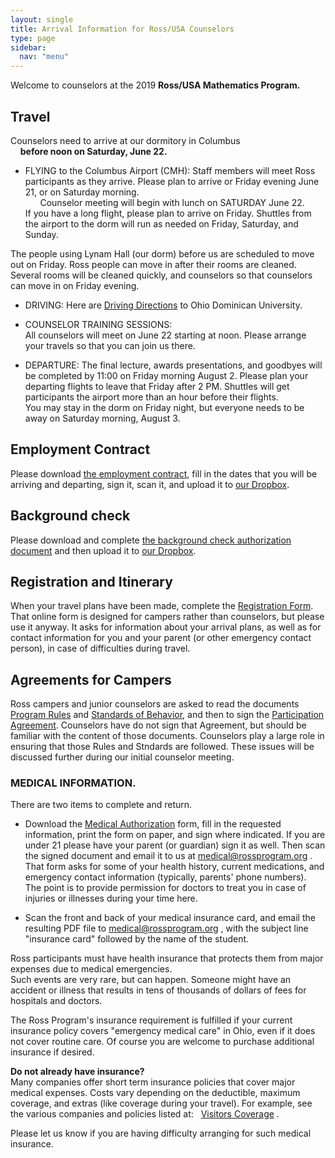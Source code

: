 ```yaml
---
layout: single
title: Arrival Information for Ross/USA Counselors
type: page
sidebar:
  nav: "menu"
---
```

Welcome to counselors at the 2019 <b> Ross/USA Mathematics Program. </b>

## Travel

Counselors need to arrive at our dormitory in Columbus <br>
&nbsp; &nbsp;  <b>before noon on Saturday, June 22.</b>

- FLYING to the Columbus Airport (CMH):  Staff members will 
meet Ross participants as they arrive.  Please plan to arrive 
or Friday evening June 21, or on Saturday morning.  <br>
&nbsp; &nbsp; &nbsp; Counselor meeting will begin with lunch on SATURDAY June 22. <br>
If you have a long flight, please plan to arrive on Friday. 
Shuttles from the airport to the dorm will run as needed 
on Friday, Saturday, and Sunday. 

The people using Lynam Hall (our dorm) before us are scheduled to move
out on Friday.  Ross people can move in after their rooms are cleaned.
Several rooms will be cleaned quickly, and counselors so that counselors 
can move in on Friday evening.  <br>

- DRIVING: Here are [Driving Directions](/materials/driving-directions.pdf) to 
Ohio Dominican University.

- COUNSELOR TRAINING SESSIONS: <br>
All counselors will meet on June 22 starting at noon.  Please arrange
your travels so that you can join us there. 

- DEPARTURE: The final lecture, awards presentations, and goodbyes will be
completed by 11:00 on Friday morning August 2.  Please plan your departing flights 
to leave that Friday after 2 PM.  Shuttles will get participants the airport more
than an hour before their flights. <br>
You may stay in the dorm on Friday night,
but everyone needs to be away on Saturday morning, August 3. 


## Employment Contract

Please download [the employment contract](/materials/employment-contract.pdf), 
fill in the dates that you will be arriving and departing, sign it, scan it, 
and upload it to
[our Dropbox](https://www.dropbox.com/request/F6TS8M14PkSG3MVUkKT1).

## Background check

Please download and complete [the background check authorization
document](/materials/background-check-authorization.pdf)
and then upload it to 
[our Dropbox](https://www.dropbox.com/request/F6TS8M14PkSG3MVUkKT1).

## Registration and Itinerary
When your travel plans have been made, complete the 
[Registration Form](https://forms.gle/Soia2isSWKmU9pVj9).  <br>
That online form is designed for campers rather than counselors, 
but please use it anyway.  It asks for information about your arrival plans, 
as well as for contact information for you and your parent 
(or other emergency contact person), in case of difficulties during travel.

## Agreements for Campers
Ross campers and junior counselors are asked to read
the documents [Program Rules](/materials/program-rules.pdf) 
and [Standards of Behavior](/materials/standards-of-behavior.pdf), and then
to sign the [Participation Agreement](/materials/participation-agreement.pdf). 
Counselors have do not sign that Agreement, but should be familiar with 
the content of those documents.  Counselors play a large role in ensuring 
that those Rules and Stndards are followed.
These issues will be discussed further during our initial counselor meeting.

### MEDICAL INFORMATION.  
There are two items to complete and return.

   -  Download the [Medical Authorization](/materials/medical-authorization.pdf) 
   form, fill in the requested information, print the form on paper, and sign where
   indicated.  If you are under 21 please have your parent (or guardian) sign it as well. 
   Then scan the signed document and email it to us at  <medical@rossprogram.org> .<br>
That form asks for some of your health history, current medications, and
emergency contact information (typically, parents' phone numbers).  
The point is to provide permission for doctors to treat you in case of injuries 
or illnesses during your time here.

   - Scan the front and back of your medical insurance card, 
   and email the resulting PDF file to  <medical@rossprogram.org> ,
   with the subject line "insurance card" followed by the name of the student.
   
Ross participants must have health insurance that protects 
them from major expenses due to medical emergencies.  
Such events are very rare, but can happen.  Someone might 
have an accident or illness that results in tens of thousands 
of dollars of fees for hospitals and doctors. 

The Ross Program's insurance requirement is fulfilled if 
your current insurance policy covers "emergency medical care" 
in Ohio, even if it does not cover routine care. Of course you 
are welcome to purchase additional insurance if desired.

<b>Do not already have insurance? </b> <br>
Many companies offer short term insurance policies that cover 
major medical expenses.  Costs vary depending on the deductible, 
maximum coverage, and extras (like coverage during your travel).
For example, see the various companies and policies listed at: 
&nbsp;   [Visitors Coverage](https://www.visitorscoverage.com/) .

Please let us know if you are having difficulty arranging for such medical insurance.






